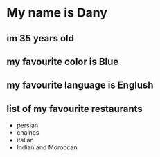 # My name is Dany
## im 35 years old
## my favourite color is Blue
## my favourite language is Englush
## list of my favourite restaurants
- persian
- chaines
- italian
- Indian and Moroccan